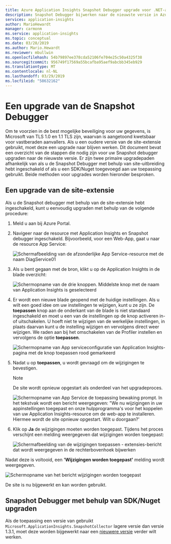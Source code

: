 ```yaml
---
title: Azure Application Insights Snapshot Debugger upgrade voor .NET-apps | Microsoft Docs
description: Snapshot Debugger bijwerken naar de nieuwste versie in Azure App Services, of via Nuget-pakketten
services: application-insights
author: MarioHewardt
manager: carmonm
ms.service: application-insights
ms.topic: conceptual
ms.date: 03/28/2019
ms.author: Mario.Hewardt
ms.reviewer: mbullwin
ms.openlocfilehash: 54b79897ee378cda52106fe704e25c50a4325f38
ms.sourcegitcommit: 956749f17569a55bcafba95aef9abcbb345eb929
ms.translationtype: MT
ms.contentlocale: nl-NL
ms.lasthandoff: 03/29/2019
ms.locfileid: "58632162"
---
```

# <a name="upgrading-the-snapshot-debugger"></a>Een upgrade van de Snapshot Debugger

Om te voorzien in de best mogelijke beveiliging voor uw gegevens, is Microsoft van TLS 1.0 en 1.1 TLS zijn, waarvan is aangetoond kwetsbaar voor vastberaden aanvallers. Als u een oudere versie van de site-extensie gebruikt, moet deze een upgrade naar blijven werken. Dit document bevat een overzicht van de stappen die nodig zijn voor uw Snapshot debugger upgraden naar de nieuwste versie. Er zijn twee primaire upgradepaden afhankelijk van als u de Snapshot Debugger met behulp van site-uitbreiding hebt ingeschakeld of als u een SDK/Nuget toegevoegd aan uw toepassing gebruikt. Beide methoden voor upgrades worden hieronder besproken. 

## <a name="upgrading-the-site-extension"></a>Een upgrade van de site-extensie

Als u de Snapshot debugger met behulp van de site-extensie hebt ingeschakeld, kunt u eenvoudig upgraden met behulp van de volgende procedure:

1. Meld u aan bij Azure Portal.
2. Navigeer naar de resource met Application Insights en Snapshot debugger ingeschakeld. Bijvoorbeeld, voor een Web-App, gaat u naar de resource App Service:

   ![Schermafbeelding van de afzonderlijke App Service-resource met de naam DiagService01](./media/snapshot-debugger-upgrade/app-service-resource.png)

3. Als u bent gegaan met de bron, klikt u op de Application Insights in de blade overzicht:

   ![Schermopname van de drie knoppen. Middelste knop met de naam van Application Insights is geselecteerd](./media/snapshot-debugger-upgrade/application-insights-button.png)

4. Er wordt een nieuwe blade geopend met de huidige instellingen. Als u wilt een goed idee om uw instellingen te wijzigen, kunt u ze zijn. De **toepassen** knop aan de onderkant van de blade is niet standaard ingeschakeld en moet u een van de instellingen op de knop activeren in-of uitschakelen. U hoeft niet te wijzigen van de werkelijke instellingen, in plaats daarvan kunt u de instelling wijzigen en vervolgens direct weer wijzigen. We raden aan bij het omschakelen van de Profiler instellen en vervolgens de optie **toepassen**.

   ![Schermopname van App serviceconfiguratie van Application Insights-pagina met de knop toepassen rood gemarkeerd](./media/snapshot-debugger-upgrade/view-application-insights-data.png)

5. Nadat u op **toepassen**, u wordt gevraagd om de wijzigingen te bevestigen.

    > [!NOTE]
    > De site wordt opnieuw opgestart als onderdeel van het upgradeproces.

   ![Schermopname van App Service de toepassing bewaking prompt. In het tekstvak wordt een bericht weergegeven: "We nu wijzigingen in uw appinstellingen toegepast en onze hulpprogramma's voor het koppelen van uw Application Insights-resource om de web-app te installeren. Hiermee wordt de site opnieuw opgestart. Wilt u doorgaan?'](./media/snapshot-debugger-upgrade/apply-monitoring-settings.png)

6. Klik op **Ja** de wijzigingen moeten worden toegepast. Tijdens het proces verschijnt een melding weergegeven dat wijzigingen worden toegepast:

   ![Schermafbeelding van de wijzigingen toepassen - extensies-bericht dat wordt weergegeven in de rechterbovenhoek bijwerken](./media/snapshot-debugger-upgrade/updating-extensions.png)

Nadat deze is voltooid, een **'Wijzigingen worden toegepast'** melding wordt weergegeven.

   ![Schermopname van het bericht wijzigingen worden toegepast](./media/snapshot-debugger-upgrade/changes-are-applied.png)

De site is nu bijgewerkt en kan worden gebruikt.

## <a name="upgrading-snapshot-debugger-using-sdknuget"></a>Snapshot Debugger met behulp van SDK/Nuget upgraden

Als de toepassing een versie van gebruikt `Microsoft.ApplicationInsights.SnapshotCollector` lagere versie dan versie 1.3.1, moet deze worden bijgewerkt naar een [nieuwere versie](https://www.nuget.org/packages/Microsoft.ApplicationInsights.SnapshotCollector) verder wilt werken.
